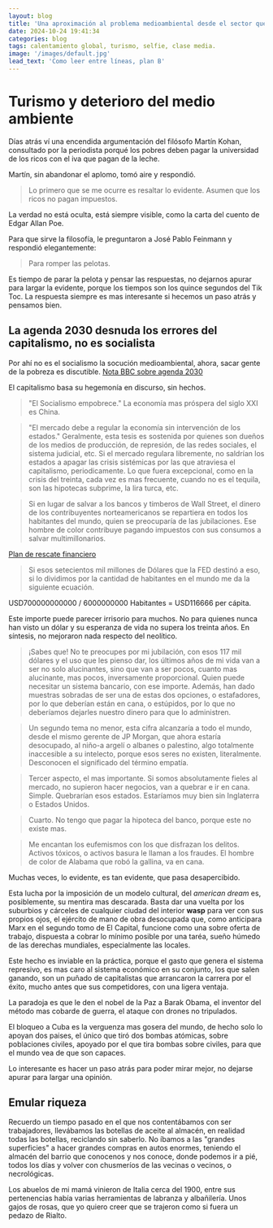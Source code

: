 ```yaml
---
layout: blog
title: 'Una aproximación al problema medioambiental desde el sector que mas poluciona'
date: 2024-10-24 19:41:34
categories: blog
tags: calentamiento global, turismo, selfie, clase media.
image: '/images/default.jpg'
lead_text: 'Como leer entre líneas, plan B'
---
```


# Turismo y deterioro del medio ambiente

Días atrás ví una encendida argumentación del filósofo Martín Kohan, consultado por la periodista porqué los pobres deben pagar la universidad de los ricos con el iva que pagan de la leche.

Martín, sin abandonar el aplomo, tomó aire y respondió.

> Lo primero que se me ocurre es resaltar lo evidente.  Asumen que los ricos no pagan impuestos.

La verdad no está oculta, está siempre visible, como la carta del cuento de Edgar Allan Poe.

Para que sirve la filosofía, le preguntaron a José Pablo Feinmann y respondió elegantemente:

> Para romper las pelotas.

Es tiempo de parar la pelota y pensar las respuestas, no dejarnos apurar para largar la evidente, porque los tiempos son los quince segundos del Tik Toc.  La respuesta siempre es mas interesante si hecemos un paso atrás y pensamos bien.  

## La agenda 2030 desnuda los errores del capitalismo, no es socialista

Por ahí no es el socialismo la socución medioambiental, ahora, sacar gente de la pobreza es discutible. [Nota BBC sobre agenda 2030](https://www.nationalgeographicla.com/medio-ambiente/2023/12/que-es-la-agenda-2030-de-la-onu-y-cuales-son-sus-17-objetivos)

El capitalismo basa su hegemonía en discurso, sin hechos.  

> "El Socialismo empobrece."  La economía mas próspera del siglo XXI es China.

> "El mercado debe a regular la economía sin intervención de los estados."  Geralmente, esta tesis es sostenida por quienes son dueños de los medios de producción, de represión, de las redes sociales, el sistema judicial, etc.  Si el mercado regulara libremente, no saldrían los estados a apagar las crisis sistémicas por las que atraviesa el capitalismo, periodicamente.  Lo que fuera excepcional, como en la crisis del treinta, cada vez es mas frecuente, cuando no es el tequila, son las hipotecas subprime, la lira turca, etc.  

> Si en lugar de salvar a los bancos y timberos de Wall Street, el dinero de los contribuyentes norteamericanos se repartiera en todos los habitantes del mundo, quien se preocuparía de las jubilaciones.  Ese hombre de color contribuye pagando impuestos con sus consumos a salvar multimillonarios.

[Plan de rescate financiero](https://es.wikipedia.org/wiki/Ley_de_Estabilizaci%C3%B3n_Econ%C3%B3mica_de_Urgencia_de_2008)

> Si esos setecientos mil millones de Dólares que la FED destinó a eso, si lo dividimos por la cantidad de habitantes en el mundo me da la siguiente ecuación.

USD700000000000 / 6000000000 Habitantes = USD116666 per cápita.

Este importe puede parecer irrisorio para muchos.  No para quienes nunca han visto un dólar y su esperanza de vida no supera los treinta años.  En síntesis, no mejoraron nada respecto del neolítico.  

> ¡Sabes que!  No te preocupes por mi jubilación, con esos 117 mil dólares y el uso que les pienso dar, los últimos años de mi vida van a ser no solo alucinantes, sino que van a ser pocos, cuanto mas alucinante, mas pocos, inversamente proporcional.  Quien puede necesitar un sistema bancario, con ese importe.  Además, han dado muestras sobradas de ser una de estas dos opciones, o estafadores, por lo que deberían están en cana, o estúpidos, por lo que no deberíamos dejarles nuestro dinero para que lo administren.
 
> Un segundo tema no menor, esta cifra alcanzaría a todo el mundo, desde el mismo gerente de JP Morgan, que ahora estaría desocupado, al niño-a argelí o albanes o palestino, algo totalmente inaccesible a su intelecto, porque esos seres no existen, literalmente.  Desconocen el significado del término empatía.

> Tercer aspecto, el mas importante.  Si somos absolutamente fieles al mercado, no supieron hacer negocios, van a quebrar e ir en cana.  Simple.  Quebrarían esos estados.  Estaríamos muy bien sin Inglaterra o Estados Unidos.

> Cuarto.  No tengo que pagar la hipoteca del banco, porque este no existe mas.  

> Me encantan los eufemismos con los que disfrazan los delitos.  Activos tóxicos, o activos basura le llaman a los fraudes.  El hombre de color de Alabama que robó la gallina, va en cana.

Muchas veces, lo evidente, es tan evidente, que pasa desapercibido.

Esta lucha por la imposición de un modelo cultural, del *american dream* es, posiblemente, su mentira mas descarada.  Basta dar una vuelta por los suburbios y cárceles de cualquier ciudad del interior **wasp** para ver con sus propios ojos, el ejército de mano de obra desocupada que, como anticipara Marx en el segundo tomo de El Capital, funcione como una sobre oferta de trabajo, dispuesta a cobrar lo mínimo posible por una taréa, sueño húmedo de las derechas mundiales, especialmente las locales.  

Este hecho es inviable en la práctica, porque el gasto que genera el sistema represivo, es mas caro al sistema económico en su conjunto, los que salen ganando, son un puñado de capitalistas que arrancaron la carrera por el éxito, mucho antes que sus competidores, con una ligera ventaja.

La paradoja es que le den el nobel de la Paz a Barak Obama, el inventor del método mas cobarde de guerra, el ataque con drones no tripulados.

El bloqueo a Cuba es la verguenza mas gosera del mundo, de hecho solo lo apoyan dos paises, el único que tiró dos bombas atómicas, sobre poblaciones civiles, apoyado por el que tira bombas sobre civiles, para que el mundo vea de que son capaces.

Lo interesante es hacer un paso atrás para poder mirar mejor, no dejarse apurar para largar una opinión. 

## Emular riqueza

Recuerdo un tiempo pasado en el que nos contentábamos con ser trabajadores, llevábamos las botellas de aceite al almacén, en realidad todas las botellas, reciclando sin saberlo.  No íbamos a las "grandes superficies" a hacer grandes compras en autos enormes, teniendo el almacén del barrio que conocenos y nos conoce, donde podemos ir a pié, todos los días y volver con chusmeríos de las vecinas o vecinos, o necrológicas.

Los abuelos de mi mamá vinieron de Italia cerca del 1900, entre sus pertenencias había varias herramientas de labranza y albañilería.  Unos gajos de rosas, que yo quiero creer que se trajeron como si fuera un pedazo de Rialto. 







